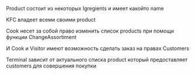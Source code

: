 Product состоит из некоторых Igregients и имеет какойто name

KFC владеет всеми своими product

Cook несет за собой право изменить список products при помощи функции ChangeAssortiment

И Cook и Visitor имеют возможность сделать заказ на правах Customers

Terminal зависит от актуального списка product который предоставляет customers для совершения покупки